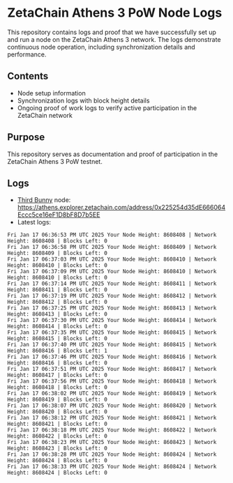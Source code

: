 # ZetaChain Athens 3 PoW Node Logs
This repository contains logs and proof that we have successfully set up and run a node on the ZetaChain Athens 3 network. The logs demonstrate continuous node operation, including synchronization details and performance.

## Contents
- Node setup information
- Synchronization logs with block height details
- Ongoing proof of work logs to verify active participation in the ZetaChain network

## Purpose
This repository serves as documentation and proof of participation in the ZetaChain Athens 3 PoW testnet.

## Logs

- [Third Bunny](https://thirdbunny.xyz/) node: https://athens.explorer.zetachain.com/address/0x225254d35dE666064Eccc5ce16eF1D8bF8D7b5EE
- Latest logs:
```
Fri Jan 17 06:36:53 PM UTC 2025 Your Node Height: 8608408 | Network Height: 8608408 | Blocks Left: 0
Fri Jan 17 06:36:58 PM UTC 2025 Your Node Height: 8608409 | Network Height: 8608409 | Blocks Left: 0
Fri Jan 17 06:37:03 PM UTC 2025 Your Node Height: 8608410 | Network Height: 8608410 | Blocks Left: 0
Fri Jan 17 06:37:09 PM UTC 2025 Your Node Height: 8608410 | Network Height: 8608410 | Blocks Left: 0
Fri Jan 17 06:37:14 PM UTC 2025 Your Node Height: 8608411 | Network Height: 8608411 | Blocks Left: 0
Fri Jan 17 06:37:19 PM UTC 2025 Your Node Height: 8608412 | Network Height: 8608412 | Blocks Left: 0
Fri Jan 17 06:37:25 PM UTC 2025 Your Node Height: 8608413 | Network Height: 8608413 | Blocks Left: 0
Fri Jan 17 06:37:30 PM UTC 2025 Your Node Height: 8608414 | Network Height: 8608414 | Blocks Left: 0
Fri Jan 17 06:37:35 PM UTC 2025 Your Node Height: 8608415 | Network Height: 8608415 | Blocks Left: 0
Fri Jan 17 06:37:40 PM UTC 2025 Your Node Height: 8608415 | Network Height: 8608416 | Blocks Left: 1
Fri Jan 17 06:37:46 PM UTC 2025 Your Node Height: 8608416 | Network Height: 8608416 | Blocks Left: 0
Fri Jan 17 06:37:51 PM UTC 2025 Your Node Height: 8608417 | Network Height: 8608417 | Blocks Left: 0
Fri Jan 17 06:37:56 PM UTC 2025 Your Node Height: 8608418 | Network Height: 8608418 | Blocks Left: 0
Fri Jan 17 06:38:02 PM UTC 2025 Your Node Height: 8608419 | Network Height: 8608419 | Blocks Left: 0
Fri Jan 17 06:38:07 PM UTC 2025 Your Node Height: 8608420 | Network Height: 8608420 | Blocks Left: 0
Fri Jan 17 06:38:12 PM UTC 2025 Your Node Height: 8608421 | Network Height: 8608421 | Blocks Left: 0
Fri Jan 17 06:38:18 PM UTC 2025 Your Node Height: 8608422 | Network Height: 8608422 | Blocks Left: 0
Fri Jan 17 06:38:23 PM UTC 2025 Your Node Height: 8608423 | Network Height: 8608423 | Blocks Left: 0
Fri Jan 17 06:38:28 PM UTC 2025 Your Node Height: 8608424 | Network Height: 8608424 | Blocks Left: 0
Fri Jan 17 06:38:33 PM UTC 2025 Your Node Height: 8608424 | Network Height: 8608424 | Blocks Left: 0
```
